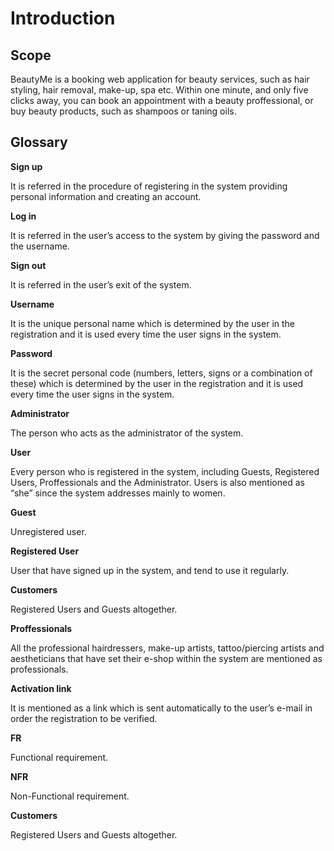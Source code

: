 # Introduction

## Scope

BeautyMe is a booking web application for beauty services, such as hair styling, hair removal, make-up, spa etc. Within one minute, and only five clicks away, you can book an appointment with a beauty proffessional, or buy beauty products, such as shampoos or taning oils.

## Glossary

**Sign up**

It is referred in the procedure of registering in the system providing personal information and creating an account.

**Log in**

It is referred in the user’s access to the system by giving the password and the username.

**Sign out**

It is referred in the user’s exit of the system.

**Username**

It is the unique personal name which is determined by the user in the registration and it is used every time the user signs in the system.

**Password**

It is the secret personal code (numbers, letters, signs or a combination of these) which is determined by the user in the registration and it is used every time the user signs in the system.

**Administrator**

The person who acts as the administrator of the system.

**User**

Every person who is registered in the system, including Guests, Registered Users, Proffessionals and the Administrator. Users is also mentioned as “she” since the system addresses mainly to women.

**Guest**

Unregistered user.

**Registered User**

User that have signed up in the system, and tend to use it regularly.

**Customers**

Registered Users and Guests altogether.

**Proffessionals**

All the professional hairdressers, make-up artists, tattoo/piercing artists and aestheticians that have set their e-shop within the system are mentioned as professionals.  

**Activation link**

It is mentioned as a link which is sent automatically to the user’s e-mail in order the registration to be verified.

**FR**

Functional requirement.

**NFR**

Non-Functional requirement.

**Customers**

Registered Users and Guests altogether.
